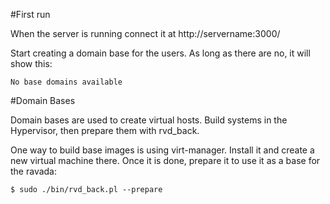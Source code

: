 
#First run

When the server is running connect it at http://servername:3000/

Start creating a domain base for the users. As long as there are no, it will show this:

    No base domains available

#Domain Bases

Domain bases are used to create virtual hosts. Build systems in the Hypervisor, then
prepare them with rvd_back.

One way to build base images is using virt-manager. Install it and create a new virtual machine there. Once it is done, prepare it to use it as a base for the ravada:

    $ sudo ./bin/rvd_back.pl --prepare

